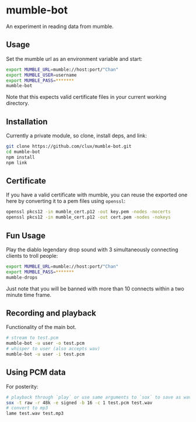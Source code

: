 # mumble-bot
An experiment in reading data from mumble.

## Usage
Set the mumble url as an environment variable and start:

```sh
export MUMBLE_URL=mumble://host:port/"Chan"
export MUMBLE_USER=username
export MUMBLE_PASS=*******
mumble-bot
```

Note that this expects valid certificate files in your current working directory.

## Installation
Currently a private module, so clone, install deps, and link:

```sh
git clone https://github.com/clux/mumble-bot.git
cd mumble-bot
npm install
npm link
```

## Certificate
If you have a valid certificate with mumble, you can reuse the exported one here by converting it to a pem files using `openssl`:

```sh
openssl pkcs12 -in mumble_cert.p12 -out key.pem -nodes -nocerts
openssl pkcs12 -in mumble_cert.p12 -out cert.pem -nodes -nokeys
```

## Fun Usage
Play the diablo legendary drop sound with 3 simultaneously connecting clients to troll people:

```sh
export MUMBLE_URL=mumble://host:port/"Chan"
export MUMBLE_PASS=*******
mumble-drops
```

Just note that you will be banned with more than 10 connects within a two minute time frame.

## Recording and playback
Functionality of the main bot.

```sh
# stream to test.pcm
mumble-bot -u user -o test.pcm
# whisper to user (also accepts wav)
mumble-bot -u user -i test.pcm
```

## Using PCM data
For posterity:

```sh
# playback through `play` or use same arguments to `sox` to save as wav
sox -t raw -r 48k -e signed -b 16 -c 1 test.pcm test.wav
# convert to mp3
lame test.wav test.mp3
```
